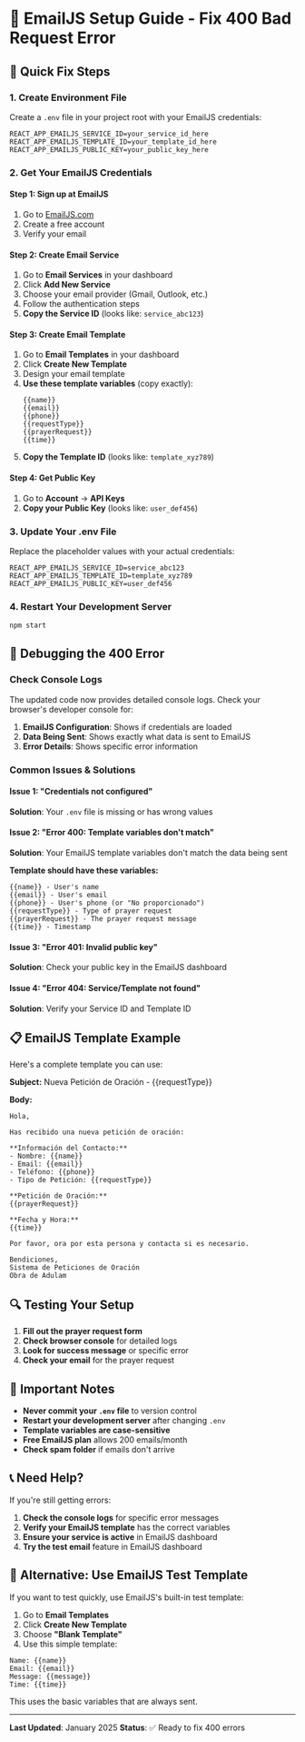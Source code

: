 # 📧 EmailJS Setup Guide - Fix 400 Bad Request Error

## 🔧 Quick Fix Steps

### 1. Create Environment File
Create a `.env` file in your project root with your EmailJS credentials:

```env
REACT_APP_EMAILJS_SERVICE_ID=your_service_id_here
REACT_APP_EMAILJS_TEMPLATE_ID=your_template_id_here
REACT_APP_EMAILJS_PUBLIC_KEY=your_public_key_here
```

### 2. Get Your EmailJS Credentials

#### Step 1: Sign up at EmailJS
1. Go to [EmailJS.com](https://www.emailjs.com)
2. Create a free account
3. Verify your email

#### Step 2: Create Email Service
1. Go to **Email Services** in your dashboard
2. Click **Add New Service**
3. Choose your email provider (Gmail, Outlook, etc.)
4. Follow the authentication steps
5. **Copy the Service ID** (looks like: `service_abc123`)

#### Step 3: Create Email Template
1. Go to **Email Templates** in your dashboard
2. Click **Create New Template**
3. Design your email template
4. **Use these template variables** (copy exactly):
   ```
   {{name}}
   {{email}}
   {{phone}}
   {{requestType}}
   {{prayerRequest}}
   {{time}}
   ```
5. **Copy the Template ID** (looks like: `template_xyz789`)

#### Step 4: Get Public Key
1. Go to **Account** → **API Keys**
2. **Copy your Public Key** (looks like: `user_def456`)

### 3. Update Your .env File
Replace the placeholder values with your actual credentials:

```env
REACT_APP_EMAILJS_SERVICE_ID=service_abc123
REACT_APP_EMAILJS_TEMPLATE_ID=template_xyz789
REACT_APP_EMAILJS_PUBLIC_KEY=user_def456
```

### 4. Restart Your Development Server
```bash
npm start
```

## 🐛 Debugging the 400 Error

### Check Console Logs
The updated code now provides detailed console logs. Check your browser's developer console for:

1. **EmailJS Configuration**: Shows if credentials are loaded
2. **Data Being Sent**: Shows exactly what data is sent to EmailJS
3. **Error Details**: Shows specific error information

### Common Issues & Solutions

#### Issue 1: "Credentials not configured"
**Solution**: Your `.env` file is missing or has wrong values

#### Issue 2: "Error 400: Template variables don't match"
**Solution**: Your EmailJS template variables don't match the data being sent

**Template should have these variables:**
```
{{name}} - User's name
{{email}} - User's email
{{phone}} - User's phone (or "No proporcionado")
{{requestType}} - Type of prayer request
{{prayerRequest}} - The prayer request message
{{time}} - Timestamp
```

#### Issue 3: "Error 401: Invalid public key"
**Solution**: Check your public key in the EmailJS dashboard

#### Issue 4: "Error 404: Service/Template not found"
**Solution**: Verify your Service ID and Template ID

## 📋 EmailJS Template Example

Here's a complete template you can use:

**Subject:** Nueva Petición de Oración - {{requestType}}

**Body:**
```
Hola,

Has recibido una nueva petición de oración:

**Información del Contacto:**
- Nombre: {{name}}
- Email: {{email}}
- Teléfono: {{phone}}
- Tipo de Petición: {{requestType}}

**Petición de Oración:**
{{prayerRequest}}

**Fecha y Hora:**
{{time}}

Por favor, ora por esta persona y contacta si es necesario.

Bendiciones,
Sistema de Peticiones de Oración
Obra de Adulam
```

## 🔍 Testing Your Setup

1. **Fill out the prayer request form**
2. **Check browser console** for detailed logs
3. **Look for success message** or specific error
4. **Check your email** for the prayer request

## 🚨 Important Notes

- **Never commit your `.env` file** to version control
- **Restart your development server** after changing `.env`
- **Template variables are case-sensitive**
- **Free EmailJS plan** allows 200 emails/month
- **Check spam folder** if emails don't arrive

## 📞 Need Help?

If you're still getting errors:

1. **Check the console logs** for specific error messages
2. **Verify your EmailJS template** has the correct variables
3. **Ensure your service is active** in EmailJS dashboard
4. **Try the test email** feature in EmailJS dashboard

## 🔄 Alternative: Use EmailJS Test Template

If you want to test quickly, use EmailJS's built-in test template:

1. Go to **Email Templates**
2. Click **Create New Template**
3. Choose **"Blank Template"**
4. Use this simple template:

```
Name: {{name}}
Email: {{email}}
Message: {{message}}
Time: {{time}}
```

This uses the basic variables that are always sent.

---

**Last Updated**: January 2025
**Status**: ✅ Ready to fix 400 errors 